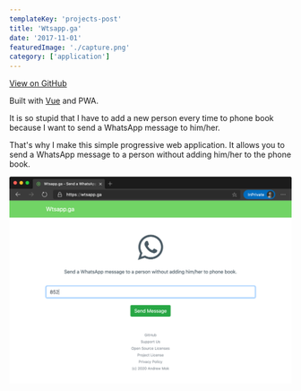 ```yaml
---
templateKey: 'projects-post'
title: 'Wtsapp.ga'
date: '2017-11-01'
featuredImage: './capture.png'
category: ['application']
---
```


[View on GitHub](https://github.com/andrewmmc/wtsapp.ga)

Built with [Vue](https://vuejs.org/) and PWA.

It is so stupid that I have to add a new person every time to phone book because I want to send a WhatsApp message to him/her.

That's why I make this simple progressive web application. It allows you to send a WhatsApp message to a person without adding him/her to the phone book.

![Wtsapp.ga](./capture.png)
